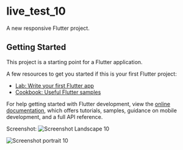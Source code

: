 # live_test_10

A new responsive Flutter project.

## Getting Started

This project is a starting point for a Flutter application.

A few resources to get you started if this is your first Flutter project:

- [Lab: Write your first Flutter app](https://docs.flutter.dev/get-started/codelab)
- [Cookbook: Useful Flutter samples](https://docs.flutter.dev/cookbook)

For help getting started with Flutter development, view the
[online documentation](https://docs.flutter.dev/), which offers tutorials,
samples, guidance on mobile development, and a full API reference.

Screenshot:
![Screenshot Landscape 10](https://github.com/TanoyK/Live_Test_10/assets/134632334/29dd2cb3-6851-4d7a-8d93-c190af8ce14c)

![Screenshot portrait 10](https://github.com/TanoyK/Live_Test_10/assets/134632334/2cd4c2a7-e526-437a-8e2b-057ad83b8924)
